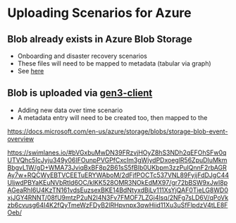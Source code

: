 # Uploading Scenarios for Azure

## Blob already exists in Azure Blob Storage
* Onboarding and disaster recovery scenarios
* These files will need to be mapped to metadata (tabular via graph)
* See [here](https://gen3.org/resources/user/submit-data/sower) 

## Blob is uploaded via [gen3-client](./gen3-client.md)
* Adding new data over time scenario
* A metadata entry will need to be created too, then mapped to the 


https://docs.microsoft.com/en-us/azure/storage/blobs/storage-blob-event-overview

https://swimlanes.io/#bVGxbuMwDN39FRzvjHOyZ8hS3NDh2qEFOhSFw0qUTVQhc5IcJyju349y06IFOunpPVGPfCxcIm3gWjydPDxoeglR56ZpuDIuMkmBbgvL1W/gD+WMA73JviqBxBF8p2B61sS5fBIb0UKbpm3zzPuIQnnF2rbAGRAy7w+RQCWyEBTVCEETuERYWAboM/2dFjfPOCTc537VNL89FyijFdDJgC44UljwdPBYaKEuNVbRtld6OC/klKK528OMR3NOkEdMX97/gr72bBSW9xJwI8pAGeaRhI6U4KzTN161vdsEuzsexBKE14BdNtyxdBjLv111XsYjQAF0TieLG8WD0xjJGY4RNNT/08fU9mtzP2uN2I4N3Fv7FMOF7LZGj4lsq/2NFg7sLD6V/qPoVkzb6cvusg64I4K2fQyTmeWzFDyB2lRHpvnpx3qwHiid11Xu3uSfFlpdzV4tLE8FOeb/